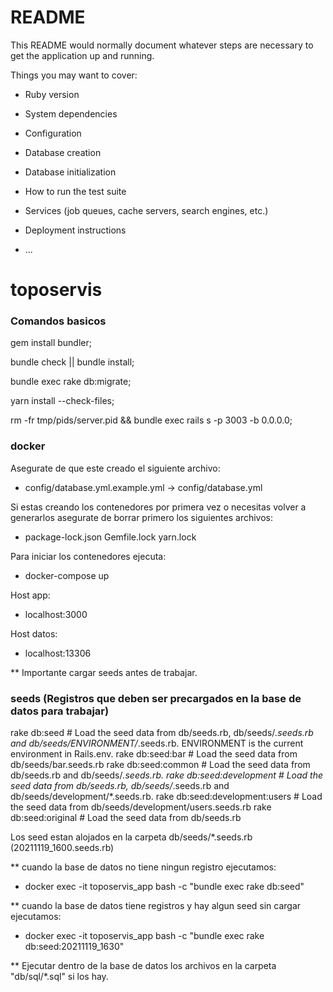 # README

This README would normally document whatever steps are necessary to get the
application up and running.

Things you may want to cover:

* Ruby version

* System dependencies

* Configuration

* Database creation

* Database initialization

* How to run the test suite

* Services (job queues, cache servers, search engines, etc.)

* Deployment instructions

* ...
# toposervis

### Comandos basicos

gem install bundler;

bundle check || bundle install;

bundle exec rake db:migrate;

yarn install --check-files;

rm -fr tmp/pids/server.pid && bundle exec rails s -p 3003 -b 0.0.0.0;

### docker

Asegurate de que este creado el siguiente archivo:
- config/database.yml.example.yml -> config/database.yml

Si estas creando los contenedores por primera vez o necesitas volver a generarlos asegurate de borrar primero los siguientes archivos:
- package-lock.json Gemfile.lock yarn.lock

Para iniciar los contenedores ejecuta:
- docker-compose up

Host app:
- localhost:3000

Host datos:
- localhost:13306

** Importante cargar seeds antes de trabajar.

### seeds (Registros que deben ser precargados en la base de datos para trabajar)

rake db:seed                    # Load the seed data from db/seeds.rb, db/seeds/*.seeds.rb and db/seeds/ENVIRONMENT/*.seeds.rb. ENVIRONMENT is the current environment in Rails.env.
rake db:seed:bar                # Load the seed data from db/seeds/bar.seeds.rb
rake db:seed:common             # Load the seed data from db/seeds.rb and db/seeds/*.seeds.rb.
rake db:seed:development        # Load the seed data from db/seeds.rb, db/seeds/*.seeds.rb and db/seeds/development/*.seeds.rb.
rake db:seed:development:users  # Load the seed data from db/seeds/development/users.seeds.rb
rake db:seed:original           # Load the seed data from db/seeds.rb

Los seed estan alojados en la carpeta db/seeds/*.seeds.rb (20211119_1600.seeds.rb)

** cuando la base de datos no tiene ningun registro ejecutamos:
- docker exec -it toposervis_app bash -c "bundle exec rake db:seed"

** cuando la base de datos tiene registros y hay algun seed sin cargar ejecutamos:
- docker exec -it toposervis_app bash -c "bundle exec rake db:seed:20211119_1630"

** Ejecutar dentro de la base de datos los archivos en la carpeta "db/sql/*.sql" si los hay.
